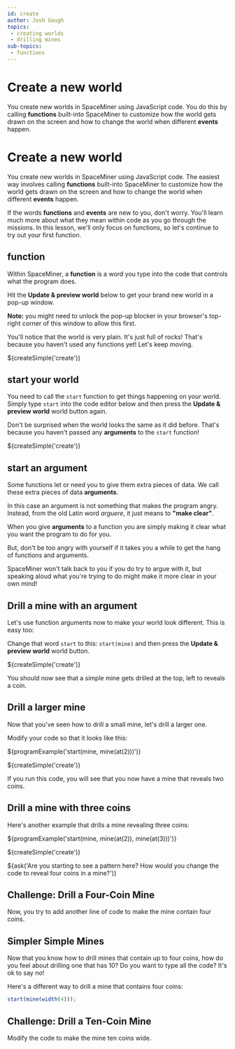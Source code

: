 ```yaml
---
id: create
author: Josh Gough
topics:
 - creating worlds
 - drilling mines
sub-topics:
 - functions
---
```


# Create a new world

You create new worlds in SpaceMiner using JavaScript code. You do this by calling **functions** built-into SpaceMiner to customize how the world gets drawn on the screen and how to change the world when different **events** happen.

# Create a new world

You create new worlds in SpaceMiner using JavaScript code. The easiest way involves calling **functions** built-into SpaceMiner to customize how the world gets drawn on the screen and how to change the world when different **events** happen.

If the words **functions** and **events** are new to you, don't worry. You'll learn much more about what they mean within code as you go through the missions. In this lesson, we'll only focus on functions, so let's continue to try out your first function.

## function

Within SpaceMiner, a **function** is a word you type into the code that controls what the program does. 

Hit the **Update & preview world** below to get your brand new world in a pop-up window. 

**Note:** you might need to unlock the pop-up blocker in your browser's top-right corner of this window to allow this first.

You'll notice that the world is very plain. It's just full of rocks! That's because you haven't used any functions yet! Let's keep moving.

${createSimple('create')}

## start your world

You need to call the `start` function to get things happening on your world. Simply type `start` into the code editor below and then press the **Update & preview world** world button again.

Don't be surprised when the world looks the same as it did before. That's because you haven't passed any **arguments** to the `start` function!

${createSimple('create')}

## start an argument

Some functions let or need you to give them extra pieces of data. We call these extra pieces of data **arguments**. 

In this case an argument is not something that makes the program angry. Instead, from the old Latin word *arguere*, it just means to **"make clear"**.

When you give **arguments** to a function you are simply making it clear what you want the program to do for you.

But, don't be too angry with yourself if it takes you a while to get the hang of functions and arguments. 

SpaceMiner won't talk back to you if you do try to argue with it, but speaking aloud what you're trying to do might make it more clear in your own mind!

## Drill a mine with an argument

Let's use function arguments now to make your world look different. This is easy too:

Change that word `start` to this: `start(mine)` and then press the **Update & preview world** world button.

${createSimple('create')}

You should now see that a simple mine gets drilled at the top, left to reveals a coin.

## Drill a larger mine

Now that you've seen how to drill a small mine, let's drill a larger one.

Modify your code so that it looks like this:

${programExample('start(mine, mine(at(2)))')}

${createSimple('create')}

If you run this code, you will see that you now have a mine that reveals two coins.

## Drill a mine with three coins

Here's another example that drills a mine revealing three coins:

${programExample('start(mine, mine(at(2)), mine(at(3)))')}

${createSimple('create')}

${ask('Are you starting to see a pattern here? How would you change the code to reveal four coins in a mine?')}

## Challenge: Drill a Four-Coin Mine

Now, you try to add another line of code to make the mine contain four coins.

## Simpler Simple Mines

Now that you know how to drill mines that contain up to four coins, how do you feel about drilling one that has 10? Do you want to type all the code? It's ok to say no!

Here's a different way to drill a mine that contains four coins:

```javascript
start(mine(width(4)));
```

## Challenge: Drill a Ten-Coin Mine

Modify the code to make the mine ten coins wide.